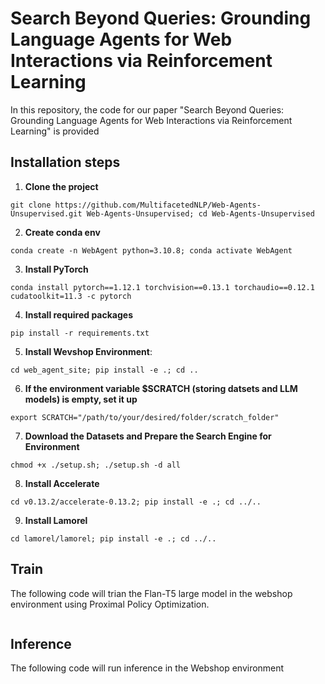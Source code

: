 # Search Beyond Queries: Grounding Language Agents for Web Interactions via Reinforcement Learning

In this repository, the code for our paper "Search Beyond Queries: Grounding Language Agents for Web
Interactions via Reinforcement Learning" is provided

## Installation steps

1. **Clone the project**
```
git clone https://github.com/MultifacetedNLP/Web-Agents-Unsupervised.git Web-Agents-Unsupervised; cd Web-Agents-Unsupervised
```
2. **Create conda env**
```
conda create -n WebAgent python=3.10.8; conda activate WebAgent
```
3. **Install PyTorch**
```
conda install pytorch==1.12.1 torchvision==0.13.1 torchaudio==0.12.1 cudatoolkit=11.3 -c pytorch
```
4. **Install required packages**
```
pip install -r requirements.txt
```
5. **Install Wevshop Environment**: 
```
cd web_agent_site; pip install -e .; cd ..
```
6. **If the environment variable $SCRATCH (storing datsets and LLM models) is empty, set it up**
```
export SCRATCH="/path/to/your/desired/folder/scratch_folder"
```
7. **Download the Datasets and Prepare the Search Engine for Environment**
```
chmod +x ./setup.sh; ./setup.sh -d all
```
8. **Install Accelerate**
```
cd v0.13.2/accelerate-0.13.2; pip install -e .; cd ../..
```
9. **Install Lamorel**
```
cd lamorel/lamorel; pip install -e .; cd ../..
```

## Train
The following code will trian the Flan-T5 large model in the webshop environment using Proximal Policy Optimization.
```

```

## Inference
The following code will run inference in the Webshop environment
```

```